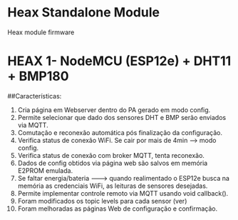 # Heax Standalone Module
Heax module firmware

# HEAX 1- NodeMCU (ESP12e) + DHT11 + BMP180
##Características:
1. Cria página em Webserver dentro do PA gerado em modo config.
2. Permite selecionar que dado dos sensores DHT e BMP serão enviados via MQTT.
3. Comutação e reconexão automática pós finalização da  configuração.
4. Verifica status de conexão WiFi. Se cair por mais de 4min --> modo config.
5. Verifica status de conexão com broker MQTT, tenta reconexão.
6. Dados de config obtidos via página web são salvos em memória E2PROM emulada.
7. Se faltar energia/bateria ---> quando realimentado o ESP12e busca na memória as credenciais WiFi, as leituras de sensores desejadas.
8. Permite implementar controle remoto via MQTT usando void callback().
9. Foram modificados os topic levels para cada sensor (ver)
10. Foram melhoradas as páginas Web de configuração e confirmação.
